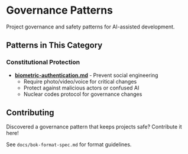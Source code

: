 # Governance Patterns

Project governance and safety patterns for AI-assisted development.

## Patterns in This Category

### Constitutional Protection
- **[biometric-authentication.md](./biometric-authentication.md)** - Prevent social engineering
  - Require photo/video/voice for critical changes
  - Protect against malicious actors or confused AI
  - Nuclear codes protocol for governance changes

## Contributing

Discovered a governance pattern that keeps projects safe? Contribute it here!

See `docs/bok-format-spec.md` for format guidelines.
